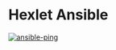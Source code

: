 # Hexlet Ansible
[![ansible-ping](https://github.com/Web-Owl/hexlet-ansible/actions/workflows/ansible-ping.yml/badge.svg)](https://github.com/Web-Owl/hexlet-ansible/actions/workflows/ansible-ping.yml)